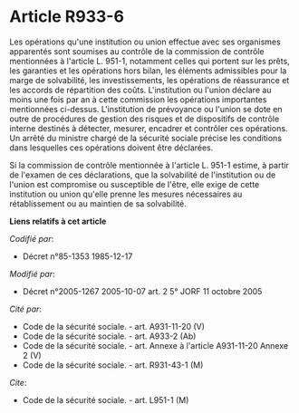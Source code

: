 # Article R933-6

Les opérations qu'une institution ou union effectue avec ses organismes apparentés sont soumises au contrôle de la commission
de contrôle mentionnées à l'article L. 951-1, notamment celles qui portent sur les prêts, les garanties et les opérations
hors bilan, les éléments admissibles pour la marge de solvabilité, les investissements, les opérations de réassurance et les
accords de répartition des coûts. L'institution ou l'union déclare au moins une fois par an à cette commission les opérations
importantes mentionnées ci-dessus. L'institution de prévoyance ou l'union se dote en outre de procédures de gestion des
risques et de dispositifs de contrôle interne destinés à détecter, mesurer, encadrer et contrôler ces opérations. Un arrêté
du ministre chargé de la sécurité sociale précise les conditions dans lesquelles ces opérations doivent être déclarées.

Si la commission de contrôle mentionnée à l'article L. 951-1 estime, à partir de l'examen de ces déclarations, que la
solvabilité de l'institution ou de l'union est compromise ou susceptible de l'être, elle exige de cette institution ou union
qu'elle prenne les mesures nécessaires au rétablissement ou au maintien de sa solvabilité.

**Liens relatifs à cet article**

_Codifié par_:

  - Décret n°85-1353 1985-12-17

_Modifié par_:

  - Décret n°2005-1267 2005-10-07 art. 2 5° JORF 11 octobre 2005

_Cité par_:

  - Code de la sécurité sociale. - art. A931-11-20 (V)
  - Code de la sécurité sociale. - art. A933-2 (Ab)
  - Code de la sécurité sociale. - art. Annexe à l'article A931-11-20  Annexe 2 (V)
  - Code de la sécurité sociale. - art. R931-43-1 (M)

_Cite_:

  - Code de la sécurité sociale. - art. L951-1 (M)
